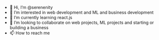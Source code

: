 - 👋 Hi, I’m @serenenity
- 👀 I’m interested in web development and ML and business development 
- 🌱 I’m currently learning react.js
- 💞️ I’m looking to collaborate on web projects, ML projects and starting or building a business
- 📫 How to reach me 
<!---
serenenity/serenenity is a ✨ special ✨ repository because its `README.md` (this file) appears on your GitHub profile.
You can click the Preview link to take a look at your changes.
--->

